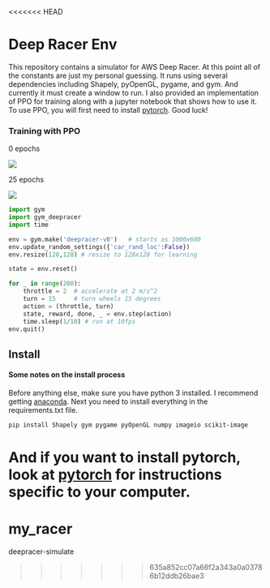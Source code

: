 <<<<<<< HEAD
# Deep Racer Env

This repository contains a simulator for AWS Deep Racer. At this point all of the constants are just my personal guessing. It runs using several dependencies including Shapely, pyOpenGL, pygame, and gym. And currently it must create a window to run. I also provided an implementation of PPO for training along with a jupyter notebook that shows how to use it. To use PPO, you will first need to install [pytorch](https://pytorch.org/get-started/locally/). Good luck!

### Training with PPO

0 epochs

![](gifs/0.gif)

25 epochs

![](gifs/25.gif)

```python
import gym
import gym_deepracer
import time

env = gym.make('deepracer-v0')   # starts as 1000x600
env.update_random_settings({'car_rand_loc':False})
env.resize(128,128) # resize to 128x128 for learning

state = env.reset()

for _ in range(200):
    throttle = 2  # accelerate at 2 m/s^2
    turn = 15     # turn wheels 15 degrees
    action = (throttle, turn)
    state, reward, done, _ = env.step(action)
    time.sleep(1/10) # run at 10fps
env.quit()
```

## Install
#### Some notes on the install process
Before anything else, make sure you have python 3 installed. I recommend getting [anaconda](https://www.anaconda.com/distribution/). Next you need to install everything in the requirements.txt file.
```bash
pip install Shapely gym pygame pyOpenGL numpy imageio scikit-image
```
And if you want to install pytorch, look at [pytorch](https://pytorch.org/get-started/locally/) for instructions specific to your computer.
=======
# my_racer
deepracer-simulate
>>>>>>> 635a852cc07a66f2a343a0a03786b12ddb26bae3
